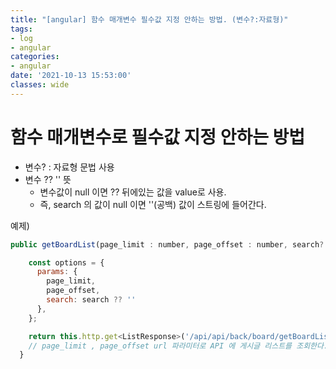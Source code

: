 ```yaml
---
title: "[angular] 함수 매개변수 필수값 지정 안하는 방법. (변수?:자료형)"
tags:
- log
- angular
categories:
- angular
date: '2021-10-13 15:53:00'
classes: wide
---
```


# 함수 매개변수로 필수값 지정 안하는 방법
- 변수? : 자료형 문법 사용
- 변수 ?? '' 뜻
   - 변수값이 null 이면 ?? 뒤에있는 값을 value로 사용.
   - 즉, search 의 값이 null 이면 ''(공백) 값이 스트링에 들어간다.


예제)
```javascript
public getBoardList(page_limit : number, page_offset : number, search?: string) : Observable<ListResponse>{

    const options = {
      params: {
        page_limit,
        page_offset,
        search: search ?? ''
      },
    };

    return this.http.get<ListResponse>('/api/api/back/board/getBoardList', options);
    // page_limit , page_offset url 파라미터로 API 에 게시글 리스트를 조회한다.
  }
```


